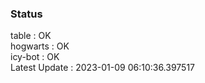 ### Status


table : OK  
hogwarts : OK  
icy-bot : OK  
Latest Update : 2023-01-09 06:10:36.397517
